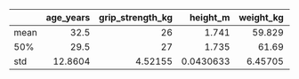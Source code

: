 |      |   age_years |   grip_strength_kg |   height_m |   weight_kg |      bmi |   frailty_binary |
|:-----|------------:|-------------------:|-----------:|------------:|---------:|-----------------:|
| mean |     32.5    |           26       |  1.741     |    59.829   | 19.716   |         0.4      |
| 50%  |     29.5    |           27       |  1.735     |    61.69    | 19.15    |         0        |
| std  |     12.8604 |            4.52155 |  0.0430633 |     6.45705 |  1.79391 |         0.516398 |